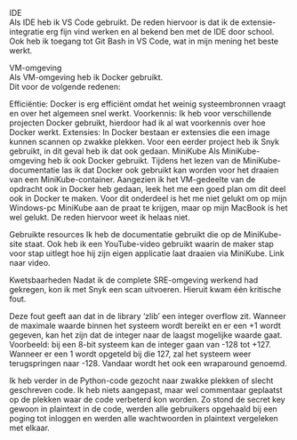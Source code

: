 IDE  
Als IDE heb ik VS Code gebruikt. De reden hiervoor is dat ik de extensie-integratie erg fijn vind werken en al bekend ben met de IDE door school. Ook heb ik toegang tot Git Bash in VS Code, wat in mijn mening het beste werkt.

VM-omgeving  
Als VM-omgeving heb ik Docker gebruikt.  
Dit voor de volgende redenen:

Efficiëntie: Docker is erg efficiënt omdat het weinig systeembronnen vraagt en over het algemeen snel werkt.
Voorkennis: Ik heb voor verschillende projecten Docker gebruikt, hierdoor had ik al wat voorkennis over hoe Docker werkt.
Extensies: In Docker bestaan er extensies die een image kunnen scannen op zwakke plekken. Voor een eerder project heb ik Snyk gebruikt, in dit geval heb ik dat ook gedaan.
MiniKube
Als MiniKube-omgeving heb ik ook Docker gebruikt. Tijdens het lezen van de MiniKube-documentatie las ik dat Docker ook gebruikt kan worden voor het draaien van een MiniKube-container. Aangezien ik het VM-gedeelte van de opdracht ook in Docker heb gedaan, leek het me een goed plan om dit deel ook in Docker te maken. Voor dit onderdeel is het me niet gelukt om op mijn Windows-pc MiniKube aan de praat te krijgen, maar op mijn MacBook is het wel gelukt. De reden hiervoor weet ik helaas niet.

Gebruikte resources
Ik heb de documentatie gebruikt die op de MiniKube-site staat. Ook heb ik een YouTube-video gebruikt waarin de maker stap voor stap uitlegt hoe hij zijn eigen applicatie laat draaien via MiniKube. Link naar video.

Kwetsbaarheden
Nadat ik de complete SRE-omgeving werkend had gekregen, kon ik met Snyk een scan uitvoeren. Hieruit kwam één kritische fout.

Deze fout geeft aan dat in de library ‘zlib’ een integer overflow zit. Wanneer de maximale waarde binnen het systeem wordt bereikt en er een +1 wordt gegeven, kan het zijn dat de integer naar de laagst mogelijke waarde gaat. Voorbeeld: bij een 8-bit systeem kan de integer gaan van -128 tot +127. Wanneer er een 1 wordt opgeteld bij die 127, zal het systeem weer terugspringen naar -128. Vandaar wordt het ook een wraparound genoemd.

Ik heb verder in de Python-code gezocht naar zwakke plekken of slecht geschreven code. Ik heb niets aangepast, maar wel commentaar geplaatst op de plekken waar de code verbeterd kon worden. Zo stond de secret key gewoon in plaintext in de code, werden alle gebruikers opgehaald bij een poging tot inloggen en werden alle wachtwoorden in plaintext vergeleken met elkaar.
